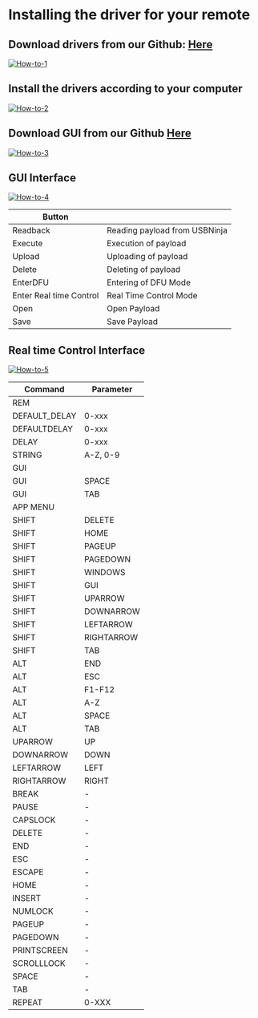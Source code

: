 # Installing the driver for your remote

Download drivers from our Github:  [Here](https://github.com/USBNinjaRRG/USBNinjaProfessional/blob/master/USBninja_Transmiter_driver.rar)
-------------------------

<a href="https://ibb.co/7JyjfMm"><img src="https://i.ibb.co/QFmpgSw/How-to-1.png" alt="How-to-1" border="0"></a>

Install the drivers according to your computer 
-------------------------

<a href="https://ibb.co/jGdN6B6"><img src="https://i.ibb.co/Bjmpzdz/How-to-2.png" alt="How-to-2" border="0"></a>

Download GUI from our Github [Here](https://github.com/USBNinjaRRG/USBNinjaProfessional/blob/master/USBNinja%20PRO.exe)
-------------------------

<a href="https://ibb.co/HhVPPp8"><img src="https://i.ibb.co/1zLXXJW/How-to-3.png" alt="How-to-3" border="0"></a>

GUI Interface
-------------------------

<a href="https://ibb.co/5FFj1kz"><img src="https://i.ibb.co/M661gfj/How-to-4.png" alt="How-to-4" border="0"></a>

|Button| |
|-|-|
|Readback|Reading payload from USBNinja |
|Execute|Execution of payload|
|Upload|Uploading of payload|
|Delete|Deleting of payload||
|EnterDFU|Entering of DFU Mode|
|Enter Real time Control|Real Time Control Mode|
|Open|Open Payload|
|Save|Save Payload| 


Real time Control Interface
-----------------------------

<a href="https://ibb.co/wcgHB7Y"><img src="https://i.ibb.co/Y0Q9PXb/How-to-5.jpg" alt="How-to-5" border="0"></a>

|Command|Parameter|
|---|---|
|REM|   |  
|DEFAULT_DELAY |0-xxx| 
|DEFAULTDELAY|0-xxx|
|DELAY|0-xxx| 
|STRING|A-Z, 0-9|
|GUI||
|GUI|SPACE|
|GUI|TAB|
|APP MENU||
|SHIFT|DELETE|
|SHIFT|HOME|
|SHIFT|PAGEUP|
|SHIFT|PAGEDOWN|
|SHIFT|WINDOWS|
|SHIFT|GUI|
|SHIFT|UPARROW|
|SHIFT|DOWNARROW|
|SHIFT|LEFTARROW|
|SHIFT|RIGHTARROW|
|SHIFT|TAB|
|ALT|END|
|ALT|ESC|
|ALT|F1-F12|
|ALT|A-Z|
|ALT|SPACE|
|ALT|TAB|
|UPARROW| UP|
|DOWNARROW|DOWN|
|LEFTARROW|LEFT|
|RIGHTARROW|RIGHT|
|BREAK|-|
|PAUSE|-|
|CAPSLOCK|-|
|DELETE|-|
|END|-|
|ESC|-|
|ESCAPE|-|
|HOME|-|
|INSERT|-|
|NUMLOCK|-|
|PAGEUP|-|
|PAGEDOWN|-|
|PRINTSCREEN|-|
|SCROLLLOCK|-|
|SPACE|-|
|TAB|-|
|REPEAT|0-XXX|


